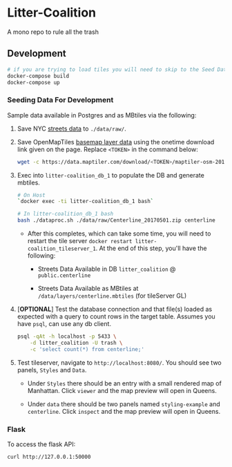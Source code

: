 # Litter-Coalition

A mono repo to rule all the trash

## Development

```bash
# if you are trying to load tiles you will need to skip to the Seed Data section
docker-compose build
docker-compose up
```

### Seeding Data For Development

Sample data available in Postgres and as MBtiles via the following:

1. Save  NYC [streets data](https://data.cityofnewyork.us/api/views/exjm-f27b/files/7fdd753b-08d3-4cdc-aaad-94be7c5a32a6?download=true&filename=Centerline_20170501.zip) to `./data/raw/`.

2. Save OpenMapTiles [basemap layer data](https://data.maptiler.com/downloads/tileset/osm/north-america/us/new-york/new-york/) using the onetime download link given on the page. Replace `<TOKEN>` in the command below:

    ```bash
    wget -c https://data.maptiler.com/download/<TOKEN>/maptiler-osm-2017-07-03-v3.6.1-new-york_new-york.mbtiles?usage=education -O ./data/layers/nyc_detail.mbtiles
    ```

3. Exec into `litter-coalition_db_1`  to populate the DB and generate mbtiles.

    ```bash
    # On Host
    `docker exec -ti litter-coalition_db_1 bash`
    ```

    ```bash
    # In litter-coalition_db_1 bash
    bash ./dataproc.sh ./data/raw/Centerline_20170501.zip centerline
    ```

    - After this completes, which can take some time, you will need to restart the tile server `docker restart litter-coalition_tileserver_1`. At the end of this step, you'll have the following:

      - Streets Data Available in DB `litter_coalition` @ `public.centerline`
  
      - Streets Data Available as MBtiles at `/data/layers/centerline.mbtiles` (for tileServer GL)

4. [**OPTIONAL**] Test the database connection and that file(s) loaded as expected with a query to count rows in the target table. Assumes you have `psql`, can use any db client.

    ```bash
    psql -qAt -h localhost -p 5433 \
        -d litter_coalition -U trash \
        -c 'select count(*) from centerline;'
    ```

5. Test tileserver, navigate to `http://localhost:8080/`. You should see two panels, `Styles` and `Data`.

   - Under `Styles` there should be an entry with a small rendered map of Manhattan. Click `viewer` and the map preview will open in Queens.
  
   - Under `data` there should be two panels named `styling-example` and `centerline`. Click `inspect` and the map preview will open in Queens.

### Flask

To access the flask API:

`curl http://127.0.0.1:50000`
